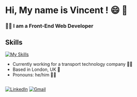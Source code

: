 
# Hi, My name is Vincent ! 😄 👋

### 👨‍💻 I am a Front-End Web Developer



## Skills

[![My Skills](https://skillicons.dev/icons?i=js,react,typescript,html,css,ruby,rails,postgresql,figma)](https://skillicons.dev)

- Currently working for a transport technology company 🚎📱
- Based in London, UK 📍
- Pronouns: he/him 🏳️‍🌈

##
[![LinkedIn](https://img.shields.io/badge/linkedin-%230077B5.svg?style=for-the-badge&logo=linkedin&logoColor=white)](https://www.linkedin.com/in/vincent-chpd) [![Gmail](https://img.shields.io/badge/Gmail-D14836?style=for-the-badge&logo=gmail&logoColor=white)](mailto:vincent.chaussepied@gmail.com?subject=From_Github:)


